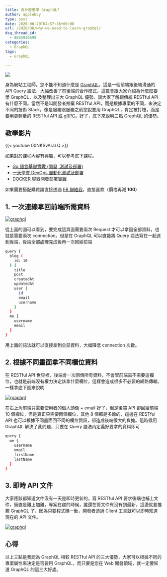 ```yaml
---
title: 為什麼要學 GraphQL?
author: appleboy
type: post
date: 2020-06-20T04:57:38+00:00
url: /2020/06/why-we-need-to-learn-graphql/
dsq_thread_id:
  - 8085920699
categories:
  - GraphQL
tags:
  - GraphQL

---
```

[![][1]][1]

身為網站工程師，您不能不知道什麼是 [GraphQL][2]，這是一個前端跟後端溝通的 API Query 語法，大幅改善了前後端的合作模式，這篇會跟大家介紹為什麼麼要學 GraphQL，以及整理出三大 GraphQL 優勢，讓大家了解跟傳統 RESTful API 有什麼不同。當然不是叫開發者捨棄 RESTful API，而是根據專案的不同，來決定不同的技術 Stack。像是服務跟服務之前您說要用 GraphQL，肯定被打槍，而是要用更輕量的 RESTful API 或 [gRPC][3]。好了，底下來說明三點 GraphQL 的優勢。

<!--more-->

## 教學影片

{{< youtube 00NKSvAraLQ >}}

如果對於課程內容有興趣，可以參考底下課程。

  * [Go 語言基礎實戰 (開發, 測試及部署)][4]
  * [一天學會 DevOps 自動化測試及部署][5]
  * [DOCKER 容器開發部署實戰][6]

如果需要搭配購買請直接透過 [FB 聯絡我][7]，直接匯款（價格再減 **100**）

## 1. 一次連線拿回前端所需資料

[![graphql][8]][8]

從上面的圖可以看到，要完成這頁面需要兩次 Request 才可以拿回全部資料，也就是需要兩次 connection。但是在 GraphQL 可以直接將 Query 語法寫在一起送到後端，後端全部處理完成後再一次回給前端

```bash
query {
  blog (
    id: 10
  ) {
    title
    post
    createdAt
    updatedAt
    user {
      id
      email
      username
    }
  }
  me {
    username
    email
  }
}
```

用上面的語法就可以直接拿到全部資料，大幅降低 connection 次數。

## 2. 根據不同畫面拿不同欄位資料

在 RESTful API 世界裡，後端會一次回傳所有資料，不會管前端需不需要這欄位，也就是前端沒有權力決定該拿什麼欄位，這樣會造成很多不必要的網路傳輸。一樣拿底下圖來說明

[![graphql][8]][8]

在右上角前端只需要使用者的個人頭像 + email 好了，但是後端 API 卻回給前端 10 個欄位，但是真正只需要兩個欄位，其他 8 個都是多餘的，這邊在 RESTful API 也可以根據不同畫面回不同的欄位資訊，卻造成後端很大的負擔。這時候用 GraphQL 解決了此問題，只要在 Query 語法內定義好要拿的資料即可

```bash
query {
  me {
    username
    email
    firstName
    lastName
  }
}
```

## 3. 即時 API 文件

大家應該都知道文件沒有一天是即時更新的，寫 RESTful API 要求後端也補上文件，簡直是難上加難，專案在趕的時候，誰還在管文件有沒有到最新，這邊就要推薦 GraphQL 了，因為只要程式碼一動，開發者透過 Client 工具就可以即時知道現在的 API 文件。

[![graphql][9]][9]

## 心得

以上三點是我認為 GraphQL 相較 RESTful API 的三大優勢，大家可以根據不同的專案屬性來決定是否要用 GraphQL，而只要是您在 Web 開發領域，就一定要知道 GraphQL 的這三大好處。

 [1]: https://lh3.googleusercontent.com/2N2CsbTrA9I78S376IqY4LYiw02t8a6xNwO96lZG3CAENy4bSX8dRFrdFYxQnmIesEjLBQoG1tccIjKF944I7M91-POoYrHhHOS6kgiuKt39QuTI5zZ9NSAjbCrQYmktjct3YZfiJ4I=w1920-h1080
 [2]: https://graphql.org/
 [3]: https://grpc.io/
 [4]: https://www.udemy.com/course/golang-fight/?couponCode=202006
 [5]: https://www.udemy.com/course/devops-oneday/?couponCode=202006
 [6]: https://www.udemy.com/course/docker-practice/?couponCode=202006
 [7]: http://facebook.com/appleboy46
 [8]: https://lh3.googleusercontent.com/mo43jp7WcXtcc5e69fIZnoooiLEpicPHGHUookRAy-tEbD_oXMI4PWYIoj8b9bUeiAWSTGFDBvcrK5b1U9v1LQQTVX3R_J2jgqDICksucKn_XvokhIdymMLyoIAKbxyEa3OI6XQfmc4=w1920-h1080 "graphql"
 [9]: https://lh3.googleusercontent.com/2x1n9mP0lov4WyQWaO8P3ieDWJqCnua0lOgc0DnmTOMbLrp-eedZhWqdNbZhORfyw6oGcMul29OMq7_S8p-YPpgqYe2LvTrYEKH6PnL7dQAlMhdwOuYaadK3NAfCAgScC8M7uFOQatQ=w1920-h1080 "graphql"
